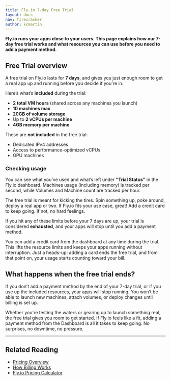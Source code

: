 ```yaml
---
title: Fly.io 7-day Free Trial
layout: docs
nav: firecracker
author: kcmartin
---
```


**Fly.io runs your apps close to your users. This page explains how our 7-day free trial works and what resources you can use before you need to add a payment method.**

## Free Trial overview

A free trial on Fly.io lasts for **7 days**, and gives you just enough room to get a real app up and running before you decide if you're in.

Here’s what’s **included** during the trial:

- **2 total VM hours** (shared across any machines you launch)
- **10 machines max**
- **20GB of volume storage**
- Up to **2 vCPUs per machine**
- **4GB memory per machine**

These are **not included** in the free trial:

- Dedicated IPv4 addresses
- Access to performance-optimized vCPUs
- GPU machines

### Checking usage

You can see what you’ve used and what’s left under **“Trial Status”** in the Fly.io dashboard. Machines usage (including memory) is tracked per second, while Volumes and Machine count are tracked per hour.

The free trial is meant for kicking the tires. Spin something up, poke around, deploy a real app or two. If Fly.io fits your use case, great! Add a credit card to keep going. If not, no hard feelings.

If you hit any of these limits before your 7 days are up, your trial is considered **exhausted**, and your apps will stop until you add a payment method.

<div class="callout">You can add a credit card from the dashboard at any time during the trial. This lifts the resource limits and keeps your apps running without interruption. Just a heads-up: adding a card ends the free trial, and from that point on, your usage starts counting toward your bill.</div>

## What happens when the free trial ends?

If you don’t add a payment method by the end of your 7-day trial, or if you use up the included resources, your apps will stop running. You won’t be able to launch new machines, attach volumes, or deploy changes until billing is set up.

Whether you're testing the waters or gearing up to launch something real, the free trial gives you room to get started. If Fly.io feels like a fit, adding a payment method from the Dashboard is all it takes to keep going. No surprises, no downtime, no pressure.

---

## Related Reading

- [Pricing Overview](/docs/about/pricing/)
- [How Billing Works](/docs/about/billing/)
- [Fly.io Pricing Calculator](https://fly.io/calculator)